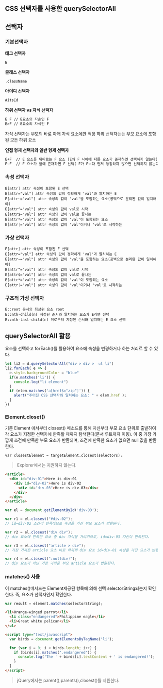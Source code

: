 ## CSS 선택자를 사용한 querySelectorAll

## 선택자
### 기본선택자
**태그 선택자**
```shell
E
```

**클래스 선택자** 
```
.className
```

**아이디 선택자**

```xml
#itsId
```

**하위 선택자 vs 자식 선택자**

```xml
E F // E요소의 자손인 F 
E>F // E요소의 자식인 F
```

자식 선택자는 부모의 바로 아래 자식 요소에만 적용
하위 선택자는는 부모 요소에 포함된 모든 하위 요소 

**인접 형재 선택자와 일반 형제 선택자**

```xml
E+F  // E 요소를 뒤따르는 F 요소 (E와 F 사이에 다른 요소가 존재하면 선택하지 않는다)
E~F  // E 요소가 앞에 존재하면 F 선택( E가 F보다 먼저 등장하지 않으면 선택하지 않는다)
```

### 속성 선택자
```shell
E[attr] attr 속성이 포함된 E 선택
E[attr="val"] attr 속성의 값이 정확하게 'val'과 일치하는 E 
E[attr~="val"] attr 속성의 값이 'val'을 포함하는 요소(공백으로 분리된 값이 일치해야)
E[attr^="val"] attr 속성의 값이 val로 시작 
E[attr$="val"] attr 속성의 값이 val로 끝나는 
E[attr*="val"] attr 속성의 값이 'val'이 포함되는 요소 
E[attr|="val"] attr 속성의 값이 'val'이거나 'val'로 시작하는 
```



### 가상 선택자 
```shell
E[attr] attr 속성이 포함된 E 선택
E[attr="val"] attr 속성의 값이 정확하게 'val'과 일치하는 E 
E[attr~="val"] attr 속성의 값이 'val'을 포함하는 요소(공백으로 분리된 값이 일치해야)
E[attr^="val"] attr 속성의 값이 val로 시작 
E[attr$="val"] attr 속성의 값이 val로 끝나는 
E[attr*="val"] attr 속성의 값이 'val'이 포함되는 요소 
E[attr|="val"] attr 속성의 값이 'val'이거나 'val'로 시작하는 
```

### 구조적 가상 선택자
```
E::root 문서의 최상위 요소 root
E::nth-child(n) 지정된 순서와 일치하는 요소가 E라면 선택
E::nth-last-child(n) 뒤로부터 지정된 순서와 일치하는 E 요소 선택
```

## querySelectorAll 활용 

요소를 선택하고 forEach()를 활용하여 요소에 속성을 변경하거나 하는 처리르 할 수 있다. 
```jsx
let li2 = d.querySelectorAll("div > div >  ul li")
li2.forEach( e => {
  e.style.backgroundColor = "blue"
  if(e.matches('li')) {
    console.log("li element")
  }
  if (elem.matches('a[href$="zip"]')) {
    alert("주어진 CSS 선택자와 일치하는 요소: " + elem.href );
  }
})
```    

### Element.closet()
기준 Element 에서부터 closest() 메소드를 통해 자신부터 부모 요소 단위로 출발하여 각 요소가 지정한 선택자에 만족할 때까지 탐색한다(문서 루트까지 이동). 이 중 가장 가깝게 조건에 만족한 부모 요소가 반환되며, 조건에 만족한 요소가 없으면 null 값을 반환한다.

```
var closestElement = targetElement.closest(selectors);
```

> Explorer에서는 지원하지 않는다. 

```html
<article>
  <div id="div-01">Here is div-01
    <div id="div-02">Here is div-02
      <div id="div-03">Here is div-03</div>
    </div>
  </div>
</article>

```

```jsx
var el = document.getElementById('div-03');

var r1 = el.closest("#div-02");
// id=div-02 조건이 만족하므로 속성을 가진 부모 요소가 반환된다.

var r2 = el.closest("div div");
// div 요소에 만족한 요소 중 div 자식을 가리키므로, id=div-03 자신이 만족된다.

var r3 = el.closest("article > div");
// 가장 가까운 article 요소 바로 하위의 div 요소 id=div-01 속성을 가진 요소가 반환된다.

var r4 = el.closest(":not(div)");
// div 요소가 아닌 가장 가까운 부모 article 요소가 반환된다.
```



### matches() 사용 
이 matches()메서드는 Element제공된 항목에 의해 선택 selectorString되는지 확인한다. 즉, 요소가 선택자인지 확인한다. 
```jsx
var result = element.matches(selectorString);
```

```html
<li>Orange-winged parrot</li>
  <li class="endangered">Philippine eagle</li>
  <li>Great white pelican</li>
</ul>

<script type="text/javascript">
  var birds = document.getElementsByTagName('li');

  for (var i = 0; i < birds.length; i++) {
    if (birds[i].matches('.endangered')) {
      console.log('The ' + birds[i].textContent + ' is endangered!');
    }
  }
</script>
```

> jQuery에서는 parent(),parents(),closest()를 지원한다. 



